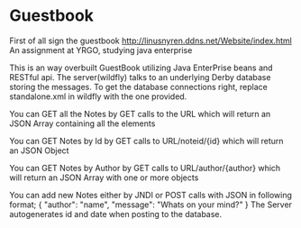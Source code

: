 # Guestbook
First of all sign the guestbook http://linusnyren.ddns.net/Website/index.html <br>
An assignment at YRGO, studying java enterprise

This is an way overbuilt GuestBook utilizing Java EnterPrise beans and RESTful api.
The server(wildfly) talks to an underlying Derby database storing the messages.
To get the database connections right, replace standalone.xml in wildfly with the one provided.

You can GET all the Notes by GET calls to the URL which will return an JSON Array containing all the elements

You can GET Notes by Id by GET calls to URL/noteid/{id} which will return an JSON Object

You can GET Notes by Author by GET calls to URL/author/{author} which will return an JSON Array with one or more objects

You can add new Notes either by JNDI or POST calls with JSON in following format;
{
  "author": "name",
  "message": "Whats on your mind?"
}
The Server autogenerates id and date when posting to the database.
